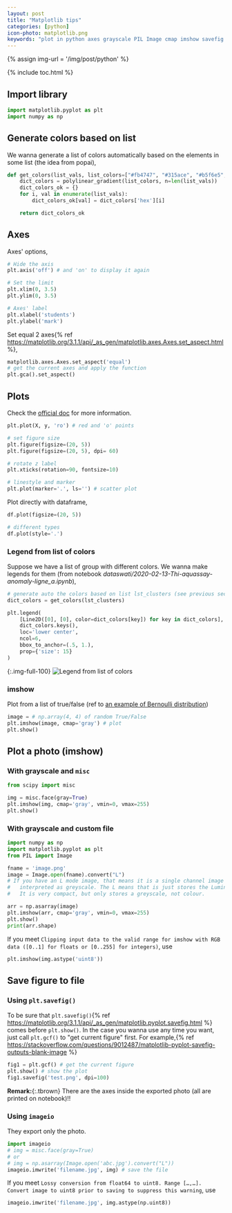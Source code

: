 ```yaml
---
layout: post
title: "Matplotlib tips"
categories: [python]
icon-photo: matplotlib.png
keywords: "plot in python axes grayscale PIL Image cmap imshow savefig gcf imageio imwrite plt.plot line style marker scatter plot dot line connect point generate list of colors automatically based on a list of input legend from list of colors imshow plot true false grid squares"
---
```


{% assign img-url = '/img/post/python' %}

{% include toc.html %}

## Import library

~~~ python
import matplotlib.pyplot as plt
import numpy as np
~~~

## Generate colors based on list

We wanna generate a list of colors automatically based on the elements in some list (the idea from popai),

~~~ python
def get_colors(list_vals, list_colors=["#fb4747", "#315ace", "#b5f6e5", "#FFB347"]):
    dict_colors = polylinear_gradient(list_colors, n=len(list_vals))
    dict_colors_ok = {}
    for i, val in enumerate(list_vals):
        dict_colors_ok[val] = dict_colors['hex'][i]

    return dict_colors_ok
~~~

## Axes

Axes' options,

~~~ python
# Hide the axis
plt.axis('off') # and 'on' to display it again

# Set the limit
plt.xlim(0, 3.5)
plt.ylim(0, 3.5)

# Axes' label
plt.xlabel('students')
plt.ylabel('mark')
~~~

Set equal 2 axes{% ref https://matplotlib.org/3.1.1/api/_as_gen/matplotlib.axes.Axes.set_aspect.html %},

~~~ python
matplotlib.axes.Axes.set_aspect('equal')
# get the current axes and apply the function
plt.gca().set_aspect()
~~~

## Plots

Check the [official doc](https://matplotlib.org/3.1.3/api/_as_gen/matplotlib.pyplot.plot.html) for more information.

~~~ python
plt.plot(X, y, 'ro') # red and 'o' points

# set figure size
plt.figure(figsize=(20, 5))
plt.figure(figsize=(20, 5), dpi= 60)

# rotate z label
plt.xticks(rotation=90, fontsize=10)

# linestyle and marker
plt.plot(marker='.', ls='') # scatter plot
~~~

Plot directly with dataframe,

~~~ python
df.plot(figsize=(20, 5))

# different types
df.plot(style='.')
~~~

### Legend from list of colors

Suppose we have a list of group with different colors. We wanna make legends for them (from notebook _dataswati/2020-02-13-Thi-aquassay-anomaly-ligne\_a.ipynb_),

~~~ python
# generate auto the colors based on list lst_clusters (see previous section)
dict_colors = get_colors(lst_clusters)

plt.legend(
    [Line2D([0], [0], color=dict_colors[key]) for key in dict_colors],
    dict_colors.keys(),
    loc='lower center',
    ncol=6,
    bbox_to_anchor=(.5, 1.),
    prop={'size': 15}
)
~~~

{:.img-full-100}
![Legend from list of colors]({{img-url}}/lengend_list.jpg)

### imshow

Plot from a list of true/false (ref to [an example of Bernoulli distribution](/algorithm-1#plot-a-grid-of-square))

~~~ python
image = # np.array(4, 4) of random True/False
plt.imshow(image, cmap='gray') # plot
plt.show()
~~~

## Plot a photo (imshow)

### With grayscale and `misc`

~~~ python
from scipy import misc

img = misc.face(gray=True)
plt.imshow(img, cmap='gray', vmin=0, vmax=255)
plt.show()
~~~

### With grayscale and custom file

~~~ python
import numpy as np
import matplotlib.pyplot as plt
from PIL import Image

fname = 'image.png'
image = Image.open(fname).convert("L")
# If you have an L mode image, that means it is a single channel image - normally 
#   interpreted as greyscale. The L means that is just stores the Luminance. 
#   It is very compact, but only stores a greyscale, not colour.

arr = np.asarray(image)
plt.imshow(arr, cmap='gray', vmin=0, vmax=255)
plt.show()
print(arr.shape)
~~~

If you meet `Clipping input data to the valid range for imshow with RGB data ([0..1] for floats or [0..255] for integers)`, use

~~~ python
plt.imshow(img.astype('uint8'))
~~~

## Save figure to file

### Using `plt.savefig()`

To be sure that `plt.savefig()`{% ref https://matplotlib.org/3.1.1/api/_as_gen/matplotlib.pyplot.savefig.html %} comes before `plt.show()`. In the case you wanna use any time you want, just call `plt.gcf()` to "get current figure" first. For example,{% ref https://stackoverflow.com/questions/9012487/matplotlib-pyplot-savefig-outputs-blank-image %}

~~~ python
fig1 = plt.gcf() # get the current figure
plt.show() # show the plot 
fig1.savefig('test.png', dpi=100)
~~~

**Remark:**{:.tbrown} There are the axes inside the exported photo (all are printed on notebook)!!

### Using `imageio`

They export only the photo.

~~~ python
import imageio
# img = misc.face(gray=True)
# or
# img = np.asarray(Image.open('abc.jpg').convert("L"))
imageio.imwrite('filename.jpg', img) # save the file
~~~

If you meet `Lossy conversion from float64 to uint8. Range […,…]. Convert image to uint8 prior to saving to suppress this warning`, use

~~~ python
imageio.imwrite('filename.jpg', img.astype(np.uint8))
~~~

